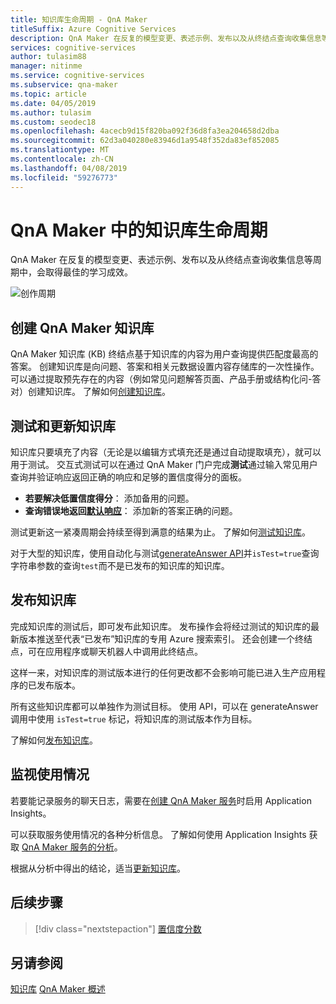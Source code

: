 ```yaml
---
title: 知识库生命周期 - QnA Maker
titleSuffix: Azure Cognitive Services
description: QnA Maker 在反复的模型变更、表述示例、发布以及从终结点查询收集信息等周期中，会取得最佳的学习成效。
services: cognitive-services
author: tulasim88
manager: nitinme
ms.service: cognitive-services
ms.subservice: qna-maker
ms.topic: article
ms.date: 04/05/2019
ms.author: tulasim
ms.custom: seodec18
ms.openlocfilehash: 4acecb9d15f820ba092f36d8fa3ea204658d2dba
ms.sourcegitcommit: 62d3a040280e83946d1a9548f352da83ef852085
ms.translationtype: MT
ms.contentlocale: zh-CN
ms.lasthandoff: 04/08/2019
ms.locfileid: "59276773"
---
```

# <a name="knowledge-base-lifecycle-in-qna-maker"></a>QnA Maker 中的知识库生命周期
QnA Maker 在反复的模型变更、表述示例、发布以及从终结点查询收集信息等周期中，会取得最佳的学习成效。 

![创作周期](../media/qnamaker-concepts-lifecycle/kb-lifecycle.png)

## <a name="creating-a-qna-maker-knowledge-base"></a>创建 QnA Maker 知识库
QnA Maker 知识库 (KB) 终结点基于知识库的内容为用户查询提供匹配度最高的答案。 创建知识库是向问题、答案和相关元数据设置内容存储库的一次性操作。 可以通过提取预先存在的内容（例如常见问题解答页面、产品手册或结构化问-答对）创建知识库。 了解如何[创建知识库](../How-To/create-knowledge-base.md)。

## <a name="testing-and-updating-the-knowledge-base"></a>测试和更新知识库

知识库只要填充了内容（无论是以编辑方式填充还是通过自动提取填充），就可以用于测试。 交互式测试可以在通过 QnA Maker 门户完成**测试**通过输入常见用户查询并验证响应返回正确的响应和足够的置信度得分的面板。 

* **若要解决低置信度得分**： 添加备用的问题。 
* **查询错误地返回[默认响应](confidence-score.md#change-default-answer)**： 添加新的答案正确的问题。 

测试更新这一紧凑周期会持续至得到满意的结果为止。 了解如何[测试知识库](../How-To/test-knowledge-base.md)。

对于大型的知识库，使用自动化与测试[generateAnswer API](../how-to/metadata-generateanswer-usage.md#get-answer-predictions-with-the-generateanswer-api)并`isTest=true`查询字符串参数的查询`test`而不是已发布的知识库的知识库。 

## <a name="publish-the-knowledge-base"></a>发布知识库
完成知识库的测试后，即可发布此知识库。 发布操作会将经过测试的知识库的最新版本推送至代表“已发布”知识库的专用 Azure 搜索索引。 还会创建一个终结点，可在应用程序或聊天机器人中调用此终结点。

这样一来，对知识库的测试版本进行的任何更改都不会影响可能已进入生产应用程序的已发布版本。

所有这些知识库都可以单独作为测试目标。 使用 API，可以在 generateAnswer 调用中使用 `isTest=true` 标记，将知识库的测试版本作为目标。

了解如何[发布知识库](../Quickstarts/create-publish-knowledge-base.md#publish-the-knowledge-base)。

## <a name="monitor-usage"></a>监视使用情况
若要能记录服务的聊天日志，需要在[创建 QnA Maker 服务](../How-To/set-up-qnamaker-service-azure.md)时启用 Application Insights。

可以获取服务使用情况的各种分析信息。 了解如何使用 Application Insights 获取 [QnA Maker 服务的分析](../How-To/get-analytics-knowledge-base.md)。

根据从分析中得出的结论，适当[更新知识库](../How-To/edit-knowledge-base.md)。

## <a name="next-steps"></a>后续步骤

> [!div class="nextstepaction"]
> [置信度分数](./confidence-score.md)

## <a name="see-also"></a>另请参阅 

[知识库](./knowledge-base.md)
[QnA Maker 概述](../Overview/overview.md)
